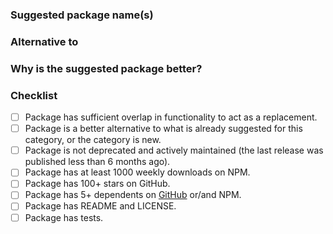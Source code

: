 ### Suggested package name(s)
<!-- Name suggested package(s) -->

### Alternative to
<!-- Name popular package(s) the suggested one is an alternative to -->

### Why is the suggested package better?
<!-- Please explain here -->

### Checklist
- [ ] Package has sufficient overlap in functionality to act as a replacement.
- [ ] Package is a better alternative to what is already suggested for this category, or the category is new.
- [ ] Package is not deprecated and actively maintained (the last release was published less than 6 months ago).
- [ ] Package has at least 1000 weekly downloads on NPM.
- [ ] Package has 100+ stars on GitHub.
- [ ] Package has 5+ dependents on [GitHub](http://bit.ly/gh-depends) or/and NPM.
- [ ] Package has README and LICENSE.
- [ ] Package has tests.

<!-- All of the above factors are considered for acceptance -->
<!-- To select a checkbox, add an `x` in between the brackets  -->
